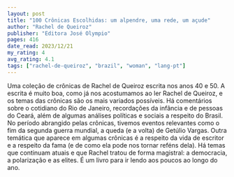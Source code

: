 ```yaml
---
layout: post
title: "100 Crônicas Escolhidas: um alpendre, uma rede, um açude"
author: "Rachel de Queiroz"
publisher: "Editora José Olympio"
pages: 416
date_read: 2023/12/21
my_rating: 4
avg_rating: 4.1
tags: ["rachel-de-queiroz", "brazil", "woman", "lang-pt"]
---
```


Uma coleção de crônicas de Rachel de Queiroz escrita nos anos 40 e 50. A escrita é muito boa, como já nos acostumamos ao ler Rachel de Queiroz, e os temas das crônicas são os mais variados possíveis. Há comentários sobre o cotidiano do Rio de Janeiro, recordações da infância e de pessoas do Ceará, além de algumas análises políticas e sociais a respeito do Brasil. No período abrangido pelas crônicas, tivemos eventos relevantes como o fim da segunda guerra mundial, a queda (e a volta) de Getúlio Vargas. Outra temática que aparece em algumas crônicas é a respeito da vida de escritor e a respeito da fama (e de como ela pode nos tornar reféns dela). Há temas que continuam atuais e que Rachel tratou de forma magistral: a democracia, a polarização e as elites. É um livro para ir lendo aos poucos ao longo do ano.

